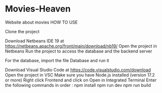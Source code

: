 # Movies-Heaven
Website about movies
HOW TO USE

Clone the project

Download Netbeans IDE 19 at
https://netbeans.apache.org/front/main/download/nb19/
Open the project in Netbeans
Run the project to access the database and the backend server

For the database, import the file Database and run it

Download Visual Studio Code at
https://code.visualstudio.com/download
Open the project in VSC
Make sure you have Node.js installed (version 17.2 or more)
Right click Frontend and click on Open in Integrated Terminal
Enter the following commands in order :
npm install
npm run dev
npm run build